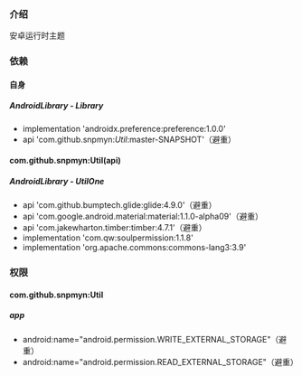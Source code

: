 ### 介绍
安卓运行时主题

### 依赖
#### 自身
##### AndroidLibrary - Library
* implementation 'androidx.preference:preference:1.0.0'
* api 'com.github.snpmyn:*Util*:master-SNAPSHOT'（避重）
#### com.github.snpmyn:Util(api)
##### AndroidLibrary - UtilOne
* api 'com.github.bumptech.glide:glide:4.9.0'（避重）
* api 'com.google.android.material:material:1.1.0-alpha09'（避重）
* api 'com.jakewharton.timber:timber:4.7.1'（避重）
* implementation 'com.qw:soulpermission:1.1.8'
* implementation 'org.apache.commons:commons-lang3:3.9'

### 权限
#### com.github.snpmyn:Util
##### app
* android:name="android.permission.WRITE_EXTERNAL_STORAGE"（避重）
* android:name="android.permission.READ_EXTERNAL_STORAGE"（避重）
